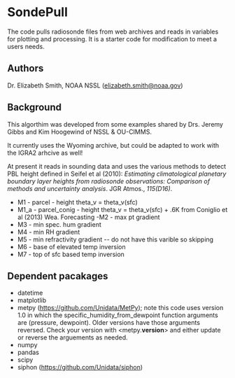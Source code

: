 # SondePull
The code pulls radiosonde files from web archives and reads in variables for plotting and processing. It is a starter code for modification to meet a users needs.

## Authors
Dr. Elizabeth Smith, NOAA NSSL (elizabeth.smith@noaa.gov)

## Background
This algorthim was developed from some examples shared by Drs. Jeremy Gibbs and Kim Hoogewind of NSSL & OU-CIMMS.

It currently uses the Wyoming archive, but could be adapted to work with the IGRA2 arhcive as well! 

At present it reads in sounding data and uses the various methods to detect PBL height defined in Seifel et al (2010): _Estimating climatological planetary boundary layer heights from radiosonde observations: Comparison of methods and uncertainty analysis_. JGR Atmos., *115(D16)*.

- M1 - parcel - height theta_v = theta_v(sfc)
- M1_a - parcel_conig - height theta_v = theta_v(sfc) + .6K from Coniglio et al (2013) Wea. Forecasting
-M2 - max pt gradient
- M3 - min spec. hum gradient
- M4 - min RH gradient
- M5 - min refractivity gradient -- do not have this varible so skipping
- M6 - base of elevated temp inversion
- M7 - top of sfc based temp inversion

## Dependent pacakages

- datetime
- matplotlib
- metpy (https://github.com/Unidata/MetPy); note this code uses version 1.0 in which the specific_humidity_from_dewpoint function arguments are (pressure, dewpoint). Older versions have those arguments reversed. Check your version with <metpy.__version__> and either update or reverse the arguements as needed.
- numpy
- pandas
- scipy
- siphon (https://github.com/Unidata/siphon)

